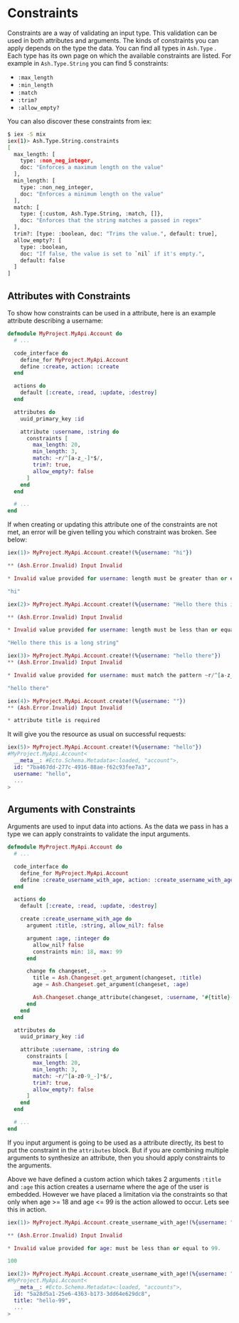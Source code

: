 # Constraints

Constraints are a way of validating an input type. This validation can be used in both attributes and arguments. The kinds of constraints you can apply depends on the type the data. You can find all types in `Ash.Type` . Each type has its own page on which the available constraints are listed. For example in `Ash.Type.String` you can find 5 constraints:

- `:max_length`
- `:min_length`
- `:match`
- `:trim?`
- `:allow_empty?`

You can also discover these constraints from iex:

```bash
$ iex -S mix
iex(1)> Ash.Type.String.constraints
[
  max_length: [
    type: :non_neg_integer,
    doc: "Enforces a maximum length on the value"
  ],
  min_length: [
    type: :non_neg_integer,
    doc: "Enforces a minimum length on the value"
  ],
  match: [
    type: {:custom, Ash.Type.String, :match, []},
    doc: "Enforces that the string matches a passed in regex"
  ],
  trim?: [type: :boolean, doc: "Trims the value.", default: true],
  allow_empty?: [
    type: :boolean,
    doc: "If false, the value is set to `nil` if it's empty.",
    default: false
  ]
]
```

## Attributes with Constraints

To show how constraints can be used in a attribute, here is an example attribute describing a username:

```elixir
defmodule MyProject.MyApi.Account do
  # ...

  code_interface do
    define_for MyProject.MyApi.Account
    define :create, action: :create
  end

  actions do
    default [:create, :read, :update, :destroy]
  end

  attributes do
    uuid_primary_key :id

    attribute :username, :string do
      constraints [
        max_length: 20,
        min_length: 3,
        match: ~r/^[a-z_-]*$/,
        trim?: true,
        allow_empty?: false
      ]
    end
  end

  # ...
end
```

If when creating or updating this attribute one of the constraints are not met, an error will be given telling you which constraint was broken. See below:

```elixir
iex(1)> MyProject.MyApi.Account.create!(%{username: "hi"})

** (Ash.Error.Invalid) Input Invalid

* Invalid value provided for username: length must be greater than or equal to 3.

"hi"

iex(2)> MyProject.MyApi.Account.create!(%{username: "Hello there this is a long string"})

** (Ash.Error.Invalid) Input Invalid

* Invalid value provided for username: length must be less than or equal to 20.

"Hello there this is a long string"

iex(3)> MyProject.MyApi.Account.create!(%{username: "hello there"})
** (Ash.Error.Invalid) Input Invalid

* Invalid value provided for username: must match the pattern ~r/^[a-z_-]*$/.

"hello there"

iex(4)> MyProject.MyApi.Account.create!(%{username: ""})
** (Ash.Error.Invalid) Input Invalid

* attribute title is required
```

It will give you the resource as usual on successful requests:

```elixir
iex(5)> MyProject.MyApi.Account.create!(%{username: "hello"})
#MyProject.MyApi.Account<
  __meta__: #Ecto.Schema.Metadata<:loaded, "account">,
  id: "7ba467dd-277c-4916-88ae-f62c93fee7a3",
  username: "hello",
  ...
>
```

## Arguments with Constraints

Arguments are used to input data into actions. As the data we pass in has a type we can apply constraints to validate the input arguments.

```elixir
defmodule MyProject.MyApi.Account do
  # ...

  code_interface do
    define_for MyProject.MyApi.Account
    define :create_username_with_age, action: :create_username_with_age
  end

  actions do
    default [:create, :read, :update, :destroy]

    create :create_username_with_age do
      argument :title, :string, allow_nil?: false

      argument :age, :integer do
        allow_nil? false
        constraints min: 18, max: 99
      end

      change fn changeset, _ ->
        title = Ash.Changeset.get_argument(changeset, :title)
        age = Ash.Changeset.get_argument(changeset, :age)

        Ash.Changeset.change_attribute(changeset, :username, "#{title}-#{age}")
      end
    end
  end

  attributes do
    uuid_primary_key :id

    attribute :username, :string do
      constraints [
        max_length: 20,
        min_length: 3,
        match: ~r/^[a-z0-9_-]*$/,
        trim?: true,
        allow_empty?: false
      ]
    end
  end

  # ...
end
```

If you input argument is going to be used as a attribute directly, its best to put the constraint in the `attributes` block. But if you are combining multiple arguments to synthesize an attribute, then you should apply constraints to the arguments.

Above we have defined a custom action which takes 2 arguments `:title` and `:age` this action creates a username where the age of the user is embedded. However we have placed a limitation via the constraints so that only when age >= 18 and age <= 99 is the action allowed to occur. Lets see this in action.

```elixir
iex(1)> MyProject.MyApi.Account.create_username_with_age!(%{username: "hello", age: 100})

** (Ash.Error.Invalid) Input Invalid

* Invalid value provided for age: must be less than or equal to 99.

100

iex(2)> MyProject.MyApi.Account.create_username_with_age!(%{username: "hello", age: 99})
#MyProject.MyApi.Account<
  __meta__: #Ecto.Schema.Metadata<:loaded, "accounts">,
  id: "5a28d5a1-25e6-4363-b173-3dd64e629dc8",
  title: "hello-99",
  ...
>
```
